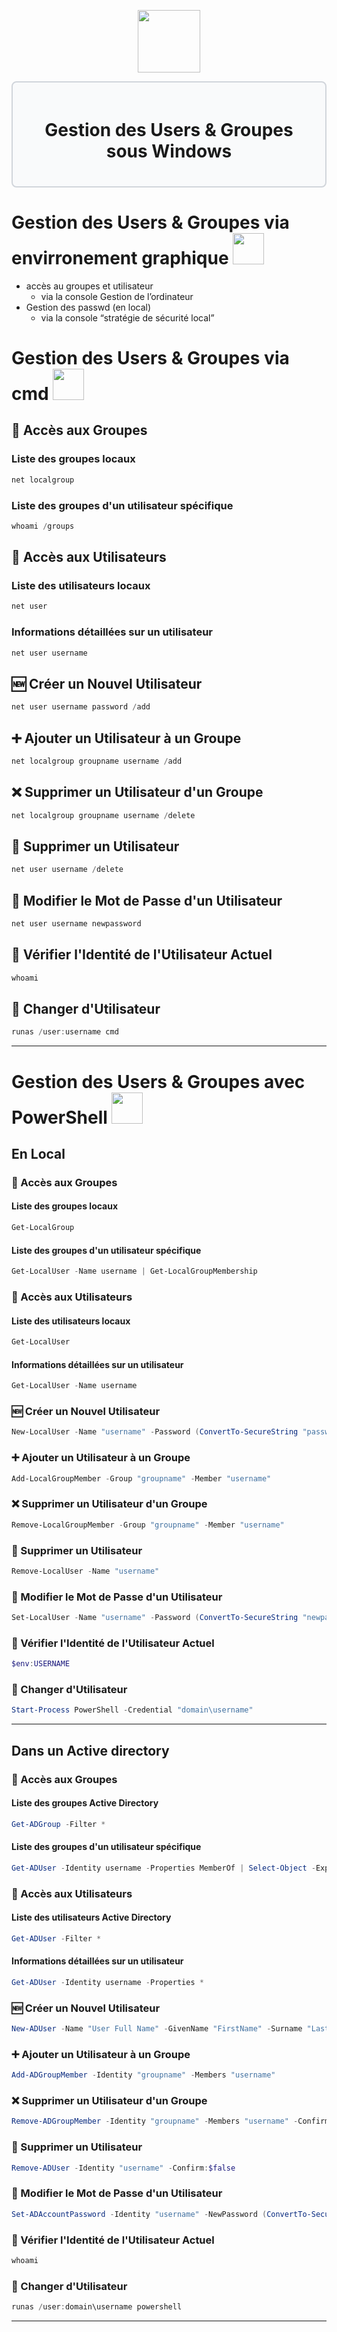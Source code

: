 <div align="center">
  <p align="center">
    <a href="#">
      <img src="https://www.iconarchive.com/download/i31978/tonev/windows-7/windows-7-user.ico" height="100px" />
    </a>
  </p>
</div>

<div style="border: 2px solid #d1d5db; padding: 20px; border-radius: 8px; background-color: #f9fafb;">
  <h1 align="center">Gestion des Users & Groupes sous Windows</h1>
</div>

# **Gestion des Users & Groupes via envirronement graphique <img src=https://cdn.iconscout.com/icon/premium/png-256-thumb/command-prompt-3477885-2910207.png height="50px" />**

- accès au groupes et utilisateur
    - via la console Gestion de l’ordinateur
- Gestion des passwd (en local)
    - via la console “stratégie de sécurité local”

# **Gestion des Users & Groupes via cmd <img src=https://cdn.iconscout.com/icon/premium/png-256-thumb/command-prompt-3477885-2910207.png height="50px" />**
## 📌 Accès aux Groupes
### Liste des groupes locaux
```powershell
net localgroup
```
### Liste des groupes d'un utilisateur spécifique
```powershell
whoami /groups
```
## 📌 Accès aux Utilisateurs
### Liste des utilisateurs locaux
```powershell
net user
```
### Informations détaillées sur un utilisateur
```powershell
net user username
```
## 🆕 Créer un Nouvel Utilisateur
```powershell
net user username password /add
```
## ➕ Ajouter un Utilisateur à un Groupe
```powershell
net localgroup groupname username /add
```
## ❌ Supprimer un Utilisateur d'un Groupe
```powershell
net localgroup groupname username /delete
```
## 🚫 Supprimer un Utilisateur
```powershell
net user username /delete
```
## 🔄 Modifier le Mot de Passe d'un Utilisateur
```powershell
net user username newpassword
```
## 📌 Vérifier l'Identité de l'Utilisateur Actuel
```powershell
whoami
```
## 📌 Changer d'Utilisateur
```powershell
runas /user:username cmd
```
---
# **Gestion des Users & Groupes avec PowerShell <img src="https://upload.wikimedia.org/wikipedia/commons/a/af/PowerShell_Core_6.0_icon.png" height="50px" />**
## En Local
### 📌 Accès aux Groupes
#### Liste des groupes locaux
```powershell
Get-LocalGroup
```
#### Liste des groupes d'un utilisateur spécifique
```powershell
Get-LocalUser -Name username | Get-LocalGroupMembership
```
### 📌 Accès aux Utilisateurs
#### Liste des utilisateurs locaux
```powershell
Get-LocalUser
```
#### Informations détaillées sur un utilisateur
```powershell
Get-LocalUser -Name username
```
### 🆕 Créer un Nouvel Utilisateur
```powershell
New-LocalUser -Name "username" -Password (ConvertTo-SecureString "password" -AsPlainText -Force) -FullName "User Full Name" -Description "User Description"
```
### ➕ Ajouter un Utilisateur à un Groupe
```powershell
Add-LocalGroupMember -Group "groupname" -Member "username"
```
### ❌ Supprimer un Utilisateur d'un Groupe
```powershell
Remove-LocalGroupMember -Group "groupname" -Member "username"
```
### 🚫 Supprimer un Utilisateur
```powershell
Remove-LocalUser -Name "username"
```
### 🔄 Modifier le Mot de Passe d'un Utilisateur
```powershell
Set-LocalUser -Name "username" -Password (ConvertTo-SecureString "newpassword" -AsPlainText -Force)
```
### 📌 Vérifier l'Identité de l'Utilisateur Actuel
```powershell
$env:USERNAME
```
### 📌 Changer d'Utilisateur
```powershell
Start-Process PowerShell -Credential "domain\username"
```
---
## Dans un Active directory
### 📌 Accès aux Groupes
#### Liste des groupes Active Directory
```powershell
Get-ADGroup -Filter *
```
#### Liste des groupes d'un utilisateur spécifique
```powershell
Get-ADUser -Identity username -Properties MemberOf | Select-Object -ExpandProperty MemberOf
```
### 📌 Accès aux Utilisateurs
#### Liste des utilisateurs Active Directory
```powershell
Get-ADUser -Filter *
```
#### Informations détaillées sur un utilisateur
```powershell
Get-ADUser -Identity username -Properties *
```
### 🆕 Créer un Nouvel Utilisateur
```powershell
New-ADUser -Name "User Full Name" -GivenName "FirstName" -Surname "LastName" -SamAccountName "username" -UserPrincipalName "username@domain.com" -Path "OU=Users,DC=domain,DC=com" -AccountPassword (ConvertTo-SecureString "password" -AsPlainText -Force) -Enabled $true
```
### ➕ Ajouter un Utilisateur à un Groupe
```powershell
Add-ADGroupMember -Identity "groupname" -Members "username"
```
### ❌ Supprimer un Utilisateur d'un Groupe
```powershell
Remove-ADGroupMember -Identity "groupname" -Members "username" -Confirm:$false
```
### 🚫 Supprimer un Utilisateur
```powershell
Remove-ADUser -Identity "username" -Confirm:$false
```
### 🔄 Modifier le Mot de Passe d'un Utilisateur
```powershell
Set-ADAccountPassword -Identity "username" -NewPassword (ConvertTo-SecureString "newpassword" -AsPlainText -Force) -Reset
```
### 📌 Vérifier l'Identité de l'Utilisateur Actuel
```powershell
whoami
```
### 📌 Changer d'Utilisateur
```powershell
runas /user:domain\username powershell
```
---